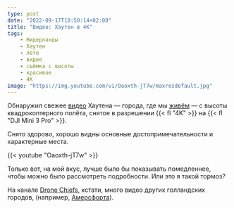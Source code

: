 ```yaml
---
type: post
date: "2022-09-17T10:50:14+02:00"
title: "Видео: Хаутен в 4K"
tags:
    - Нидерланды
    - Хаутен
    - лето
    - видео
    - съёмка с высоты
    - красивое
    - 4K
image: "https://img.youtube.com/vi/Oaoxth-jT7w/maxresdefault.jpg"
---
```


Обнаружил свежее [видео](https://www.youtube.com/watch?v=Oaoxth-jT7w) Хаутена — города, где мы [живём](/series/houten) — с высоты квадрокоптерного полёта, снятое в разрешении {{< fl "4K" >}} на {{< fl "DJI Mini 3 Pro" >}}.

<!--more-->

Снято здорово, хорошо видны основные достопримечательности и характерные места.

{{< youtube "Oaoxth-jT7w" >}}

Только вот, на мой вкус, лучше было бы показывать помедленнее, чтобы можно было рассмотреть подробности. Или это я такой тормоз?

На канале [Drone Chiefs](https://yktoo.me/VzyoDW), кстати, много видео других голландских городов, (например, [Амерсфорта](https://yktoo.me/o7tBoh)).
